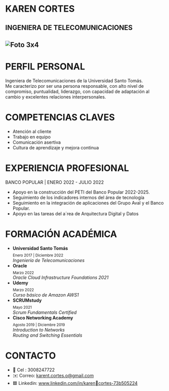# KAREN CORTES
****INGENIERA DE TELECOMUNICACIONES****
--
![Foto 3x4](https://user-images.githubusercontent.com/126521214/222595785-9bfe6b01-4124-4856-9341-2784064cf529.jpg)
---------------------------------------------
# PERFIL  PERSONAL
Ingeniera de Telecomunicaciones de la Universidad Santo Tomás.  
Me caracterizo por ser una persona responsable, con alto nivel de compromiso, puntualidad, liderazgo, con capacidad de adaptación al cambio y excelentes relaciones    interpersonales. 
# COMPETENCIAS CLAVES
* Atención al cliente
* Trabajo en equipo
* Comunicación asertiva
* Cultura de aprendizaje y mejora continua
# EXPERIENCIA PROFESIONAL
  BANCO POPULAR | ENERO 2022 - JULIO 2022
  * Apoyo en la construcción del PETI del Banco Popular 2022-2025.
  * Seguimiento de los indicadores internos del área de tecnología
  * Seguimiento en la integración de aplicaciones del Grupo Aval y el Banco Popular.
  * Apoyo en las tareas del a´rea de Arquitectura Digital y Datos
# FORMACIÓN ACADÉMICA
  * **Universidad Santo Tomás**  
   <sub>Enero 2017 | Diciembre 2022 </sub>  
   *Ingeniería de Telecomunicaciones*
  * **Oracle**  
  <sub>Marzo 2022</sub>  
  *Oracle Cloud Infrastructure Foundations 2021*  
  * **Udemy**  
  <sub>Marzo 2022</sub>   
  *Curso básico de Amazon AWS1*  
  *  **SCRUMstudy**  
  <sub>Mayo 2021</sub>  
  *Scrum Fundamentals Certified* 
  *   **Cisco Networking Academy**  
  <sub>Agosto 2019 | Diciembre 2019 </sub>    
  *Introduction to Networks*  
  *Routing and Switching Essentials* 
  
  # CONTACTO
  * 📱 Cel : 3008247722
  * ✉️ Correo: karent.cortes.o@gmail.com
  * 🟦 Linkedin: www.linkedin.com/in/karencortes-73b505224
